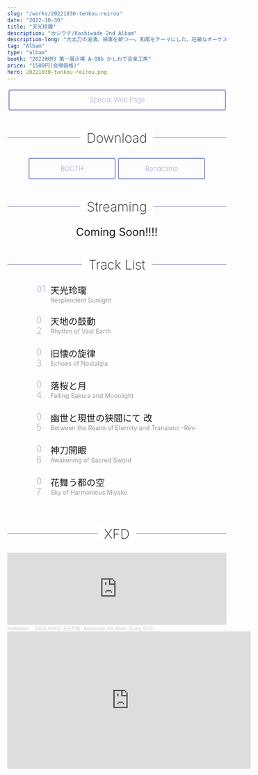 ```yaml
---
slug: "/works/20221030-tenkou-reirou"
date: "2022-10-30"
title: "天光玲瓏"
description: "カシワデ/Kashiwade 2nd Albam"
description-long: "大太刀の波濤、禍事を断つ――。和風をテーマにした、荘厳なオーケストラ/Epic調の楽曲を収録。。"
tag: "Albam"
type: "albam"
booth: "2022秋M3 第一展示場 A-08b かしわで音楽工房"
price: "1500円(会場価格)"
hero: 20221030-tenkou-reirou.png
---
```


<div class="container">
  <a href="https://tenkoureirou.kashiwade.work" class="spec-web-button" target="_blank">Special Web Page</a><br>
</div>

<h2 class="albam-header"><span>Download</span></h2>
<div class="container">
  <a href="https://booth.pm/ja/items/4282980" class="spec-buy-button" target="_blank">BOOTH</a><a href="https://kashiwade.bandcamp.com/album/-" class="spec-buy-button" target="_blank">Bandcamp</a>
</div>

<h2 class="albam-header"><span>Streaming</span></h2>
<div style="text-align: center; font-size: 25px">Coming Soon!!!!</div>
<!--
<div class="container">
  <a href="https://open.spotify.com/album/26eT4WJ7Emk4Bx319EdWlo?si=0Vf-q2WfSfuVCR_LIIDm5A" class="spec-buy-button" target="_blank">Spotify</a><a href="https://music.apple.com/jp/album/aquilegia/1610304910?l=en" class="spec-buy-button" target="_blank">Apple Music</a><a href="https://music.youtube.com/playlist?list=OLAK5uy_ma76wv3oOj9AbGajykrV0pXhb1bWRl2ZY&feature=share" class="spec-buy-button" target="_blank">YouTube Music</a>
</div>
-->

<section class="l-section section-tracklist">
<div class="l-container">
<h2 class="albam-header"><span>Track List</span></h2>
<div class="section-content">
<ol class="tracklist">
    <li class="track-container">
      <div class="track-number">01</div>
      <div class="track-content">
        <span class="track-title">天光玲瓏</span>
        <span class="track-meta">Resplendent Sunlight</span>
      </div>
    </li>


  <li class="track-container">
    <div class="track-number">02</div>
    <div class="track-content">
      <span class="track-title">天地の鼓動</span>
      <span class="track-meta">Rhythm of Vast Earth</span>
    </div>
  </li>


  <li class="track-container">
    <div class="track-number">03</div>
    <div class="track-content">
      <span class="track-title">旧懐の旋律</span>
      <span class="track-meta">Echoes of Nostalgia</span>
    </div>
  </li>


  <li class="track-container">
    <div class="track-number">04</div>
    <div class="track-content">
      <span class="track-title">落桜と月</span>
      <span class="track-meta">Falling Sakura and Moonlight</span>
    </div>
  </li>


  <li class="track-container">
    <div class="track-number">05</div>
    <div class="track-content">
      <span class="track-title">幽世と現世の狭間にて 改</span>
      <span class="track-meta">Between the Realm of Eternity and Transienc -Rev-</span>
    </div>
  </li>


  <li class="track-container">
    <div class="track-number">06</div>
    <div class="track-content">
      <span class="track-title">神刀開眼</span>
      <span class="track-meta">Awakening of Sacred Sword</span>
    </div>
  </li>


  <li class="track-container">
    <div class="track-number">07</div>
    <div class="track-content">
      <span class="track-title">花舞う都の空</span>
      <span class="track-meta">Sky of Harmonious Miyako</span>
    </div>
  </li>
</ol>
</div>
</div>
</section>

<h2 class="albam-header"><span>XFD</span></h2>

<style>
.container{
    text-align:center;
}

.spec-web-button{
    display: inline-block;
    text-align: center;
    padding: .6em 1.2em;
    cursor: pointer;
    line-height: 1.5;
    font-size: 90%;
    border-radius: .25em;
    overflow: hidden;
    color: #878ac4;
    background-color: transparent;
    text-decoration: none;
    border: 1px solid #878ac4;
    -webkit-transition: all .2s;
    transition: all .2s;
    padding: .7em;
    font-size: 110%;
    box-sizing: border-box;
    border-width: 2px;
    width: 100%;
    max-width: 500px;
    margin: .2em ;
    font-weight: 200;
}
.spec-web-button:hover{
    background-color: #878ac4;
    color: #fff;
    text-decoration: none;
    border-color: transparent;
}

.spec-buy-button{
    display: inline-block;
    text-align: center;
    padding: .6em 1.2em;
    cursor: pointer;
    line-height: 1.5;
    font-size: 90%;
    border-radius: .25em;
    overflow: hidden;
    color: #878ac4;
    background-color: transparent;
    text-decoration: none;
    border: 1px solid #878ac4;
    -webkit-transition: all .2s;
    transition: all .2s;
    padding: .7em;
    font-size: 110%;
    box-sizing: border-box;
    border-width: 2px;
    width: 100%;
    max-width: 200px;
    margin: .2em ;
    font-weight: 200;
}
.spec-buy-button:hover{
    background-color: #878ac4;
    color: #fff;
    text-decoration: none;
    border-color: transparent;
}

.l-section {
  margin: 1em auto;
}

.l-container {
  width: 100%;
}

.albam-header{
  position: relative;
  text-align: center;
  font-weight: 200;
  margin-left: auto;
  margin-right: auto;
  font-size:30px;
}
.albam-header:before {
  position: absolute;
  top: calc(50% - 1px);
  left: 0;
  width: 100%;
  height: 1px;
  content: '';
  background: #878ac4;
}

.albam-header span {
  position: relative;
  padding: 0 0.5em;
  background: #fff;
}

.section-tracklist .section-content {
  display: -webkit-box;
  display: -ms-flexbox;
  display: flex;
  -webkit-box-pack: center;
  -ms-flex-pack: center;
  justify-content: center;
}
.tracklist {
  display: table;
  width: auto;
  margin: 0;
  padding: 0;
}
.tracklist li {
  display: -webkit-box;
  display: -ms-flexbox;
  display: flex;
  list-style: none;
  margin-bottom: 24px;
}

.tracklist li .track-title {
  display: block;
}
.track-number {
  color: #878ac4;
  margin-right: 0.5em;
  font-weight: 200;
  font-size: 17.6px;
  font-size: 1.1rem;
  width: 22px;
}
@media (min-width: 768px) {
  .track-number {
    font-size: 1.3rem;
  }
}
.track-title {
  font-size: 17.6px;
  font-size: 1.1rem;
  font-weight: 300;
}
@media (min-width: 768px) {
  .track-title {
    font-size: 1.3rem;
  }
}
.track-meta {
  color: #999;
}
</style>


<iframe width="100%" height="166" scrolling="no" frameborder="no" allow="autoplay" src="https://w.soundcloud.com/player/?url=https%3A//api.soundcloud.com/tracks/1362867550&color=%23ff5500&auto_play=false&hide_related=false&show_comments=true&show_user=true&show_reposts=false&show_teaser=true"></iframe><div style="font-size: 10px; color: #cccccc;line-break: anywhere;word-break: normal;overflow: hidden;white-space: nowrap;text-overflow: ellipsis; font-family: Interstate,Lucida Grande,Lucida Sans Unicode,Lucida Sans,Garuda,Verdana,Tahoma,sans-serif;font-weight: 100;"><a href="https://soundcloud.com/kashiwade" title="Kashiwade" target="_blank" style="color: #cccccc; text-decoration: none;">Kashiwade</a> · <a href="https://soundcloud.com/kashiwade/tenkoureirou-xfd-long" title="【2022-秋M3】天光玲瓏 - Kashiwade 2nd Albam【Long XFD】" target="_blank" style="color: #cccccc; text-decoration: none;">【2022-秋M3】天光玲瓏 - Kashiwade 2nd Albam【Long XFD】</a></div>

<iframe width="560" height="315" src="https://www.youtube.com/embed/1kpX3spEq8o" title="YouTube video player" frameborder="0" allow="accelerometer; autoplay; clipboard-write; encrypted-media; gyroscope; picture-in-picture" allowfullscreen></iframe>